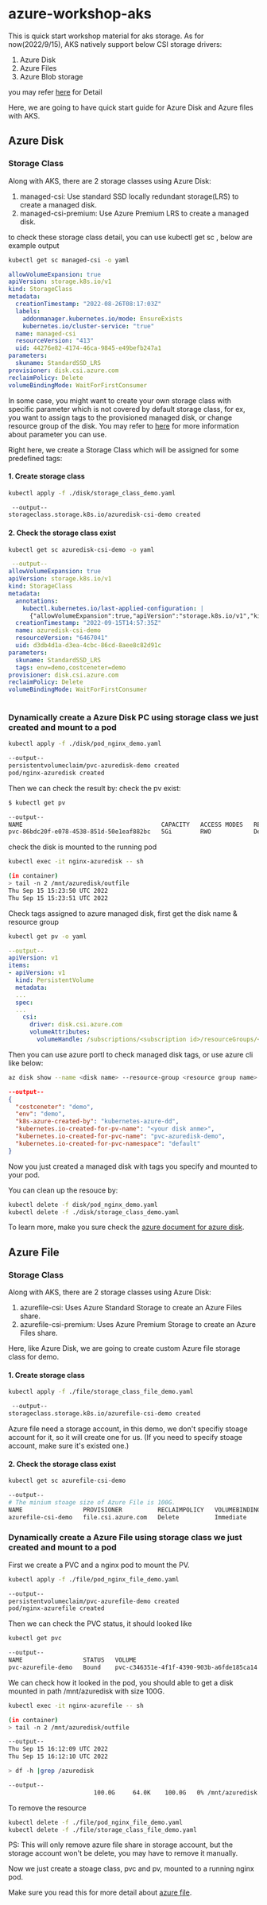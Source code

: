 # azure-workshop-aks
This is quick start workshop material for aks storage.
As for now(2022/9/15), AKS natively support below CSI storage drivers:
1. Azure Disk
2. Azure Files
3. Azure Blob storage

you may refer [here](https://docs.microsoft.com/en-us/azure/aks/csi-storage-drivers) for Detail

Here, we are going to have quick start guide for Azure Disk and Azure files with AKS.

## Azure Disk

### Storage Class

Along with AKS, there are 2 storage classes using Azure Disk:
1. managed-csi: Use standard SSD locally redundant storage(LRS) to create a managed disk.
2. managed-csi-premium: Use Azure Premium LRS to create a managed disk.

to check these storage class detail, you can use kubectl get sc <storage class>, below are example output
```bash
kubectl get sc managed-csi -o yaml
```
```yaml
allowVolumeExpansion: true
apiVersion: storage.k8s.io/v1
kind: StorageClass
metadata:
  creationTimestamp: "2022-08-26T08:17:03Z"
  labels:
    addonmanager.kubernetes.io/mode: EnsureExists
    kubernetes.io/cluster-service: "true"
  name: managed-csi
  resourceVersion: "413"
  uid: 44276e82-4174-46ca-9845-e49befb247a1
parameters:
  skuname: StandardSSD_LRS
provisioner: disk.csi.azure.com
reclaimPolicy: Delete
volumeBindingMode: WaitForFirstConsumer
```
In some case, you might want to create your own storage class with specific parameter which is not covered by default storage class, for ex, you want to assign tags to the provisioned managed disk, or change resource group of the disk. You may refer to [here](https://docs.microsoft.com/en-us/azure/aks/azure-disk-csi#storage-class-driver-dynamic-disks-parameters) for more information about parameter you can use.

Right here, we create a Storage Class which will be assigned for some predefined tags:

#### 1. Create storage class

```bash
kubectl apply -f ./disk/storage_class_demo.yaml
```
```bash
 --output--
storageclass.storage.k8s.io/azuredisk-csi-demo created
```

#### 2. Check the storage class exist

```bash
kubectl get sc azuredisk-csi-demo -o yaml
```
```yaml
 --output--
allowVolumeExpansion: true
apiVersion: storage.k8s.io/v1
kind: StorageClass
metadata:
  annotations:
    kubectl.kubernetes.io/last-applied-configuration: |
      {"allowVolumeExpansion":true,"apiVersion":"storage.k8s.io/v1","kind":"StorageClass","metadata":{"annotations":{},"name":"azuredisk-csi-demo"},"parameters":{"skuname":"StandardSSD_LRS","tags":"env=demo,costceneter=demo"},"provisioner":"disk.csi.azure.com","reclaimPolicy":"Delete","volumeBindingMode":"WaitForFirstConsumer"}
  creationTimestamp: "2022-09-15T14:57:35Z"
  name: azuredisk-csi-demo
  resourceVersion: "6467041"
  uid: d3db4d1a-d3ea-4cbc-86cd-8aee8c82d91c
parameters:
  skuname: StandardSSD_LRS
  tags: env=demo,costceneter=demo
provisioner: disk.csi.azure.com
reclaimPolicy: Delete
volumeBindingMode: WaitForFirstConsumer
  
```
### Dynamically create a Azure Disk PC using storage class we just created and mount to a pod

```bash
kubectl apply -f ./disk/pod_nginx_demo.yaml
```
```bash
--output--
persistentvolumeclaim/pvc-azuredisk-demo created
pod/nginx-azuredisk created
```

Then we can check the result by:
check the pv exist:
```bash
$ kubectl get pv
```
```bash
--output--
NAME                                       CAPACITY   ACCESS MODES   RECLAIM POLICY   STATUS   CLAIM                        STORAGECLASS         REASON   AGE
pvc-86bdc20f-e078-4538-851d-50e1eaf882bc   5Gi        RWO            Delete           Bound    default/pvc-azuredisk-demo   azuredisk-csi-demo            55s
```

check the disk is mounted to the running pod
```bash
kubectl exec -it nginx-azuredisk -- sh
```
```bash
(in container)
> tail -n 2 /mnt/azuredisk/outfile
Thu Sep 15 15:23:50 UTC 2022
Thu Sep 15 15:23:51 UTC 2022
```
Check tags assigned to azure managed disk, first get the disk name & resource group
```bash
kubectl get pv -o yaml
```
```yaml
--output--
apiVersion: v1
items:
- apiVersion: v1
  kind: PersistentVolume
  metadata:
  ...
  spec:
  ...
    csi:
      driver: disk.csi.azure.com
      volumeAttributes:
        volumeHandle: /subscriptions/<subscription id>/resourceGroups/<resource group name>/providers/Microsoft.Compute/disks/<disk name>
```
Then you can use azure portl to check managed disk tags, or use azure cli like below:
```bash
az disk show --name <disk name> --resource-group <resource group name> --query tags
```
```json
--output--
{
  "costceneter": "demo",
  "env": "demo",
  "k8s-azure-created-by": "kubernetes-azure-dd",
  "kubernetes.io-created-for-pv-name": "<your disk anme>",
  "kubernetes.io-created-for-pvc-name": "pvc-azuredisk-demo",
  "kubernetes.io-created-for-pvc-namespace": "default"
}
```
Now you just created a managed disk with tags you specify and mounted to your pod.

You can clean up the resouce by:
```bash
kubectl delete -f disk/pod_nginx_demo.yaml
kubectl delete -f ./disk/storage_class_demo.yaml
```
To learn more, make you sure check the [azure document for azure disk](https://docs.microsoft.com/en-us/azure/aks/azure-disk-csi).


## Azure File

### Storage Class

Along with AKS, there are 2 storage classes using Azure Disk:
1. azurefile-csi: Uses Azure Standard Storage to create an Azure Files share.
2. azurefile-csi-premium: Uses Azure Premium Storage to create an Azure Files share.

Here, like Azure Disk, we are going to create custom Azure file storage class for demo.
#### 1. Create storage class

```bash
kubectl apply -f ./file/storage_class_file_demo.yaml
```
```bash
 --output--
storageclass.storage.k8s.io/azurefile-csi-demo created
```
Azure file need a storage account, in this demo, we don't specifiy stoage account for it, so it will create one for us. (If you need to specify stoage account, make sure it's existed one.)
#### 2. Check the storage class exist
```bash
kubectl get sc azurefile-csi-demo
```
```bash
--output--
# The minium stoage size of Azure File is 100G.
NAME                 PROVISIONER          RECLAIMPOLICY   VOLUMEBINDINGMODE   ALLOWVOLUMEEXPANSION   AGE
azurefile-csi-demo   file.csi.azure.com   Delete          Immediate           true                   9m59s
```

### Dynamically create a Azure File using storage class we just created and mount to a pod
First we create a PVC and a nginx pod to mount the PV.
```bash
kubectl apply -f ./file/pod_nginx_file_demo.yaml
```
```bash
--output--
persistentvolumeclaim/pvc-azurefile-demo created
pod/nginx-azurefile created
```

Then we can check the PVC status, it should looked like
```bash
kubectl get pvc
```
```bash
--output--
NAME                 STATUS   VOLUME                                     CAPACITY   ACCESS MODES   STORAGECLASS         AGE
pvc-azurefile-demo   Bound    pvc-c346351e-4f1f-4390-903b-a6fde185ca14   100Gi      RWO            azurefile-csi-demo   16m
```

We can check how it looked in the pod, you should able to get a disk mounted in path /mnt/azuredisk with size 100G.
```bash
kubectl exec -it nginx-azurefile -- sh
```
```bash
(in container)
> tail -n 2 /mnt/azuredisk/outfile

--output--
Thu Sep 15 16:12:09 UTC 2022
Thu Sep 15 16:12:10 UTC 2022

> df -h |grep /azuredisk

--output--
                        100.0G     64.0K    100.0G   0% /mnt/azuredisk
```

To remove the resource
```bash
kubectl delete -f ./file/pod_nginx_file_demo.yaml
kubectl delete -f ./file/storage_class_file_demo.yaml
```
PS: This will only remove azure file share in storage account, but the storage account won't be delete, you may have to remove it manually.


Now we just create a stoage class, pvc and pv, mounted to a running nginx pod.

Make sure you read this for more detail about [azure file](https://docs.microsoft.com/en-us/azure/aks/azure-files-csi).
